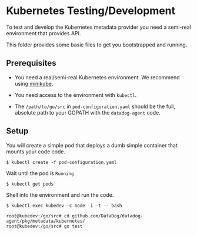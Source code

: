 # Kubernetes Testing/Development

To test and develop the Kubernetes metadata provider you need a semi-real environment that provides API.

This folder provides some basic files to get you bootstrapped and running.

## Prerequisites

* You need a real/semi-real Kubernetes environment. We recommend using [minikube](https://kubernetes.io/docs/getting-started-guides/minikube/).

* You need access to the environment with `kubectl`.

* The `/path/to/go/src` in `pod-configuration.yaml` should be the full, absolute path to your GOPATH with the `datadog-agent` code.

## Setup

You will create a simple pod that deploys a dumb simple container that mounts your code code.

```
$ kubectl create -f pod-configuration.yaml
```

Wait until the pod is `Running`

```
$ kubectl get pods
```

Shell into the environment and run the code.

```
$ kubectl exec kubedev -c node -i -t -- bash

root@kubedev:/go/src# cd github.com/DataDog/datadog-agent/pkg/metadata/kubernetes/
root@kubedev:/go/src# go test
```
